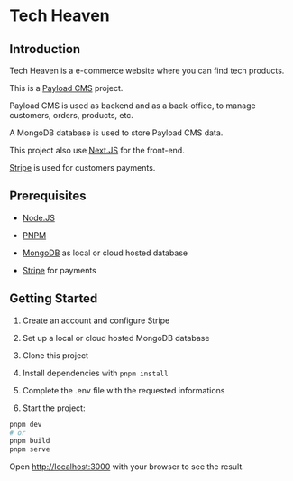 # Tech Heaven

## Introduction

Tech Heaven is a e-commerce website where you can find tech products.

This is a [Payload CMS](https://payloadcms.com/) project.

Payload CMS is used as backend and as a back-office, to manage customers, orders, products, etc.

A MongoDB database is used to store Payload CMS data.

This project also use [Next.JS](https://nextjs.org) for the front-end.

[Stripe](https://stripe.com) is used for customers payments.

## Prerequisites

-   [Node.JS](https://nodejs.org/en)

-   [PNPM](https://pnpm.io/fr/)

-   [MongoDB](https://www.mongodb.com) as local or cloud hosted database

-   [Stripe](https://stripe.com) for payments

## Getting Started

1. Create an account and configure Stripe

2. Set up a local or cloud hosted MongoDB database

3. Clone this project

4. Install dependencies with `pnpm install`

5. Complete the .env file with the requested informations

6. Start the project:

```bash
pnpm dev
# or
pnpm build
pnpm serve
```

Open [http://localhost:3000](http://localhost:3000) with your browser to see the result.
